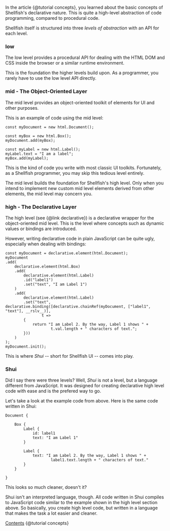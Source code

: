 In the article {@tutorial concepts}, you learned about the basic concepts of
Shellfish's declarative nature. This is quite a high-level abstraction of
code programming, compared to procedural code.

Shellfish itself is structured into three *levels of abstraction* with an API for
each level.

### low

The low level provides a procedural API for dealing with the HTML
DOM and CSS inside the browser or a similar runtime environment.

This is the foundation the higher levels build upon. As a programmer, you
rarely have to use the low level API directly.

### mid - The Object-Oriented Layer

The mid level provides an object-oriented toolkit of elements for UI and other
purposes.

This is an example of code using the mid level:

```
const myDocument = new html.Document();

const myBox = new html.Box();
myDocument.add(myBox);

const myLabel = new html.Label();
myLabel.text = "I am a label";
myBox.add(myLabel);
```

This is the kind of code you write with most classic UI toolkits. Fortunately,
as a Shellfish programmer, you may skip this tedious level entirely.

The mid level builds the foundation for Shellfish's high level. Only when you intend
to implement new custom mid level elements derived from other elements, the mid level may
concern you.

### high - The Declarative Layer

The high level (see {@link declarative}) is a declarative wrapper for the 
object-oriented mid level. This is
the level where concepts such as dynamic values or bindings are introduced.

However, writing declarative code in plain JavaScript can be quite ugly, especially
when dealing with bindings:

```
const myDocument = declarative.element(html.Document);
myDocument
.add(
    declarative.element(html.Box)
    .add(
        declarative.element(html.Label)
        .id("label1")
        .set("text", "I am Label 1")
    )
    .add(
        declarative.element(html.Label)
        .set("text", declarative.binding([declarative.chainRef(myDocument, ["label1", "text"], __rslv__)],
                t =>
        {
            return "I am Label 2. By the way, Label 1 shows " +
                    t.val.length + " characters of text.";
        }))
    )
);
myDocument.init();
```

This is where *Shui* -- short for Shellfish UI -- comes into play.

### Shui

Did I say there were three levels? Well, *Shui* is not a level, but a language
different from JavaScript. It was designed for creating declarative high level code
with ease and is the prefered way to go.

Let's take a look at the example code from above. Here is the same code written
in Shui:

```
Document {

    Box {
        Label {
            id: label1
            text: "I am Label 1"
        }

        Label {
            text: "I am Label 2. By the way, Label 1 shows " +
                    label1.text.length + " characters of text."
        }
    }

}
```

This looks so much cleaner, doesn't it?

Shui isn't an interpreted language, though. All code written in Shui compiles
to JavaScript code similar to the example shown in the high level section above.
So basically, you create high level code, but written in a language that makes
the task a lot easier and cleaner.

<div class="navstrip"><span class="go-home"><a href="index.html">Contents</a></span><span class="go-previous">
{@tutorial concepts}
</span></div>
